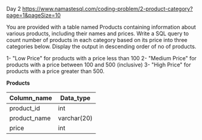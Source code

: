 Day 2
https://www.namastesql.com/coding-problem/2-product-category?page=1&pageSize=10

You are provided with a table named Products containing information about various products, including their names and prices. Write a SQL query to count number of products in each category based on its price into three categories below. Display the output in descending order of no of products.

 

1- "Low Price" for products with a price less than 100
2- "Medium Price" for products with a price between 100 and 500 (inclusive)
3- "High Price" for products with a price greater than 500.

**Products**

| Column_name  | Data_type   |
|--------------|-------------|
| product_id   | int         |
| product_name | varchar(20) |
| price        | int         |
